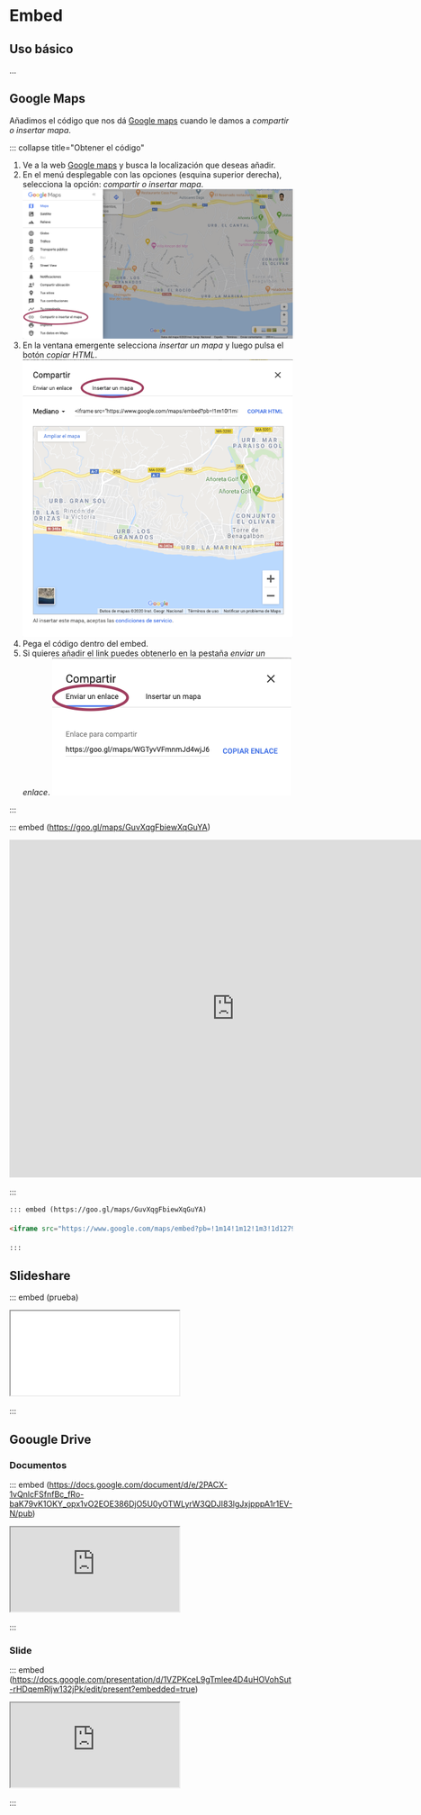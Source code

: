 # Embed

## Uso básico

...

## Google Maps

Añadimos el código que nos dá [Google maps](https://www.google.com/maps) cuando le damos a *compartir o insertar mapa*.

::: collapse title="Obtener el código"

1. Ve a la web [Google maps](https://www.google.com/maps) y busca la localización que deseas añadir.
2. En el menú desplegable con las opciones (esquina superior derecha), selecciona la opción: *compartir o insertar mapa*.
  ![Pie de foto](/img/googleMapsTuto1.png)
3. En la ventana emergente selecciona *insertar un mapa* y luego pulsa el botón *copiar HTML*.
  ![Pie de foto](/img/googleMapsTuto2.png)
4. Pega el código dentro del embed.
5. Si quieres añadir el link puedes obtenerlo en la pestaña *enviar un enlace*.
  ![Pie de foto](/img/googleMapsTuto3.png)

:::

::: embed (https://goo.gl/maps/GuvXqgFbiewXqGuYA)

<iframe src="https://www.google.com/maps/embed?pb=!1m14!1m12!1m3!1d12792.996513924565!2d-4.272858730224609!3d36.716577599999994!2m3!1f0!2f0!3f0!3m2!1i1024!2i768!4f13.1!5e0!3m2!1ses!2ses!4v1590484143681!5m2!1ses!2ses" width="800" height="600" frameborder="0" style="border:0;" allowfullscreen="" aria-hidden="false" tabindex="0"></iframe>

:::

```markdown
::: embed (https://goo.gl/maps/GuvXqgFbiewXqGuYA)

<iframe src="https://www.google.com/maps/embed?pb=!1m14!1m12!1m3!1d12792.996513924565!2d-4.272858730224609!3d36.716577599999994!2m3!1f0!2f0!3f0!3m2!1i1024!2i768!4f13.1!5e0!3m2!1ses!2ses!4v1590484143681!5m2!1ses!2ses" width="800" height="600" frameborder="0" style="border:0;" allowfullscreen="" aria-hidden="false" tabindex="0"></iframe>

:::
```

## Slideshare

::: embed (prueba)

<iframe src="//www.slideshare.net/slideshow/embed_code/key/fzNpD2atBaupCF" allowfullscreen> </iframe>

:::


## Goougle Drive

### Documentos

::: embed (https://docs.google.com/document/d/e/2PACX-1vQnlcFSfnfBc_fRo-baK79vK1OKY_opx1vO2EOE386DjO5U0yOTWLyrW3QDJI83lgJxjpppA1r1EV-N/pub)

<iframe src="https://docs.google.com/document/d/e/2PACX-1vQnlcFSfnfBc_fRo-baK79vK1OKY_opx1vO2EOE386DjO5U0yOTWLyrW3QDJI83lgJxjpppA1r1EV-N/pub?embedded=true"></iframe>

:::

### Slide

::: embed (https://docs.google.com/presentation/d/1VZPKceL9gTmlee4D4uHOVohSut-rHDqemRljw132jPk/edit/present?embedded=true)

<iframe src="https://docs.google.com/presentation/d/1VZPKceL9gTmlee4D4uHOVohSut-rHDqemRljw132jPk/present?slide=id.p?embedded=true"></iframe>

:::
